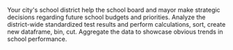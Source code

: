 Your city's school district help the school board and mayor make strategic decisions regarding future school budgets and priorities.
Analyze the district-wide standardized test results and perform calculations, sort, create new dataframe, bin, cut. Aggregate the data to showcase obvious trends in school performance.


